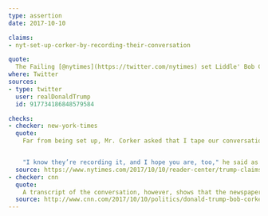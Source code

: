 ```yaml
---
type: assertion
date: 2017-10-10

claims:
- nyt-set-up-corker-by-recording-their-conversation

quote:
  The Failing [@nytimes](https://twitter.com/nytimes) set Liddle' Bob Corker up by recording his conversation. Was made to sound a fool, and that's what I am dealing with!
where: Twitter
sources:
- type: twitter
  user: realDonaldTrump
  id: 917734186848579584

checks:
- checker: new-york-times
  quote:
    Far from being set up, Mr. Corker asked that I tape our conversation.


    "I know they’re recording it, and I hope you are, too," he said as two of his aides listened in on other lines, one of them also taping the interview.
  source: https://www.nytimes.com/2017/10/10/reader-center/trump-claims-we-tricked-bob-corker-heres-the-truth.html
- checker: cnn
  quote:
    A transcript of the conversation, however, shows that the newspaper did not set Corker up and that the senator was well aware that he was on the record.
  source: http://www.cnn.com/2017/10/10/politics/donald-trump-bob-corker/
---
```

